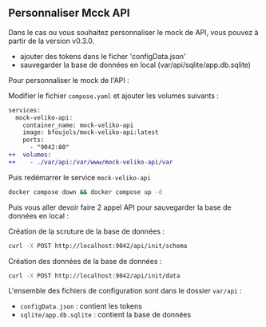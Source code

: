 ## Personnaliser Mcck API

Dans le cas ou vous souhaitez personnaliser le mock de API, vous pouvez à partir de la version v0.3.0.

- ajouter des tokens dans le ficher 'configData.json'
- sauvegarder la base de données en local (var/api/sqlite/app.db.sqlite)

Pour personnaliser le mock de l'API : 

Modifier le fichier `compose.yaml` et ajouter les volumes suivants :

```diff
services:
  mock-veliko-api:
    container_name: mock-veliko-api
    image: bfoujols/mock-veliko-api:latest
    ports:
      - "9042:80"
++  volumes:
++    - ./var/api:/var/www/mock-veliko-api/var   
```

Puis redémarrer le service `mock-veliko-api`

```bash
docker compose down && docker compose up -d
```

Puis vous aller devoir faire 2 appel API pour sauvegarder la base de données en local :

Création de la scruture de la base de données :
```bash
curl -X POST http://localhost:9042/api/init/schema
```

Création des données de la base de données :
```bash
curl -X POST http://localhost:9042/api/init/data
```

L'ensemble des fichiers de configuration sont dans le dossier `var/api` :

- `configData.json` : contient les tokens
- `sqlite/app.db.sqlite` : contient la base de données

